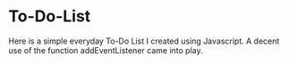 # To-Do-List
Here is a simple everyday To-Do List I created using Javascript. A decent use of the function addEventListener came into play.
